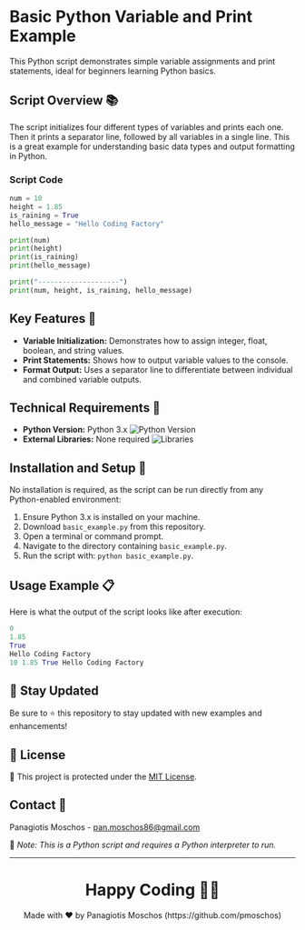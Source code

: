 # Basic Python Variable and Print Example

This Python script demonstrates simple variable assignments and print statements, ideal for beginners learning Python basics.

## Script Overview 📚

The script initializes four different types of variables and prints each one. Then it prints a separator line, followed by all variables in a single line. This is a great example for understanding basic data types and output formatting in Python.

### Script Code

```python
num = 10
height = 1.85
is_raining = True
hello_message = "Hello Coding Factory"

print(num)
print(height)
print(is_raining)
print(hello_message)

print("--------------------")
print(num, height, is_raining, hello_message)
```

## Key Features 🌟
- **Variable Initialization:** Demonstrates how to assign integer, float, boolean, and string values.
- **Print Statements:** Shows how to output variable values to the console.
- **Format Output:** Uses a separator line to differentiate between individual and combined variable outputs.

## Technical Requirements 🔧
- **Python Version:** Python 3.x ![Python Version](https://img.shields.io/badge/python-3.x-blue.svg)
- **External Libraries:** None required ![Libraries](https://img.shields.io/badge/libraries-none-important)

## Installation and Setup 🚀
No installation is required, as the script can be run directly from any Python-enabled environment:
1. Ensure Python 3.x is installed on your machine.
2. Download `basic_example.py` from this repository.
3. Open a terminal or command prompt.
4. Navigate to the directory containing `basic_example.py`.
5. Run the script with: `python basic_example.py`.

## Usage Example 📋
Here is what the output of the script looks like after execution:

```python
0
1.85
True
Hello Coding Factory
10 1.85 True Hello Coding Factory
```

## 📢 Stay Updated

Be sure to ⭐ this repository to stay updated with new examples and enhancements!

## 📄 License
🔐 This project is protected under the [MIT License](https://mit-license.org/).


## Contact 📧
Panagiotis Moschos - pan.moschos86@gmail.com

🔗 *Note: This is a Python script and requires a Python interpreter to run.*

---
<h1 align=center>Happy Coding 👨‍💻 </h1>

<p align="center">
  Made with ❤️ by Panagiotis Moschos (https://github.com/pmoschos)
</p>
